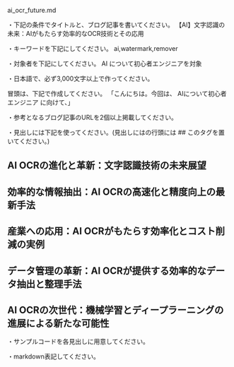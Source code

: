 ai_ocr_future.md

・下記の条件でタイトルと、ブログ記事を書いてください。
【AI】文字認識の未来：AIがもたらす効率的なOCR技術とその応用

・キーワードを下記にしてください。
ai,watermark,remover

・対象者を下記にしてください。
  AI について初心者エンジニアを対象


・日本語で、必ず3,000文字以上で作ってください。

冒頭は、下記で作成してください。
「こんにちは。今回は、
AIについて初心者エンジニア
に向けて、」

・参考となるブログ記事のURLを2個以上掲載してください。

・見出しには下記を使ってください。(見出しにはの行頭には ## このタグを置いてください。)
## AI OCRの進化と革新：文字認識技術の未来展望
## 効率的な情報抽出：AI OCRの高速化と精度向上の最新手法
## 産業への応用：AI OCRがもたらす効率化とコスト削減の実例
## データ管理の革新：AI OCRが提供する効率的なデータ抽出と整理手法
## AI OCRの次世代：機械学習とディープラーニングの進展による新たな可能性

・サンプルコードを各見出しに用意してください。

・markdown表記してください。

